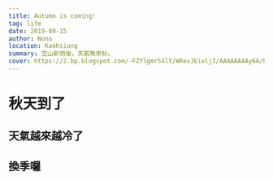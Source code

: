 ```yaml
---
title: Autumn is coming!
tag: life
date: 2019-09-15
author: Nono
location: Kaohsiung
summary: 空山新雨後，天氣晚來秋。
cover: https://2.bp.blogspot.com/-FZflgmr5XlY/WRevJEieljI/AAAAAAAAy6A/bjYVKv_fTbsaK3RDHslMQISTW39-9He9QCLcB/s1600/JS.png
---
```

# 秋天到了
## 天氣越來越冷了
## 換季囉